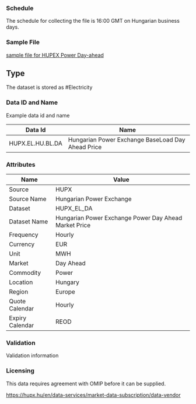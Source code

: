 ### Schedule

The schedule for collecting the file is 16:00 GMT on Hungarian business days.

### Sample File

[sample file for HUPEX Power Day-ahead](pathname:///file-samples/dam_weekly_data_export_HUPX_26-07-2021.xlsx)

## Type

The dataset is stored as #Electricity

### Data ID and Name

Example data id and name

|**Data Id**|**Name**|
|-|-|
|HUPX.EL.HU.BL.DA|Hungarian Power Exchange BaseLoad Day Ahead Price|

### Attributes

|Name|Value|
|-|-|
|Source|HUPX|
|Source Name|Hungarian Power Exchange|
|Dataset|HUPX_EL_DA|
|Dataset Name|Hungarian Power Exchange Power Day Ahead Market Price|
|Frequency|Hourly|
|Currency|EUR|
|Unit|MWH|
|Market|Day Ahead|
|Commodity|Power|
|Location|Hungary|
|Region|Europe|
|Quote Calendar|Hourly|
|Expiry Calendar|REOD|

### Validation

Validation information

### Licensing

This data requires agreement with OMIP before it can be supplied.

https://hupx.hu/en/data-services/market-data-subscription/data-vendor
